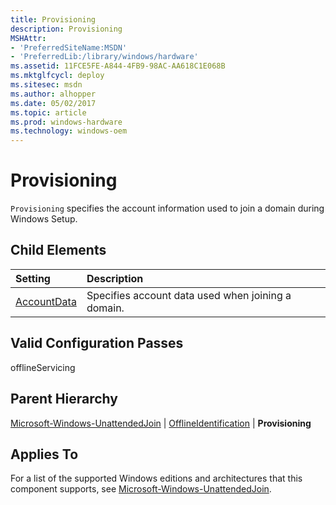 ```yaml
---
title: Provisioning
description: Provisioning
MSHAttr:
- 'PreferredSiteName:MSDN'
- 'PreferredLib:/library/windows/hardware'
ms.assetid: 11FCE5FE-A844-4FB9-98AC-AA618C1E068B
ms.mktglfcycl: deploy
ms.sitesec: msdn
ms.author: alhopper
ms.date: 05/02/2017
ms.topic: article
ms.prod: windows-hardware
ms.technology: windows-oem
---
```

# Provisioning

`Provisioning` specifies the account information used to join a domain during Windows Setup.

## Child Elements

| Setting                 | Description                                                                           |
|:------------------------|:--------------------------------------------------------------------------------------|
| [AccountData](microsoft-windows-unattendedjoin-offlineidentification-provisioning-accountdata.md) | Specifies account data used when joining a domain. |

## Valid Configuration Passes

offlineServicing

## Parent Hierarchy

[Microsoft-Windows-UnattendedJoin](microsoft-windows-unattendedjoin.md) | [OfflineIdentification](microsoft-windows-unattendedjoin-offlineidentification.md) | **Provisioning**

## Applies To

For a list of the supported Windows editions and architectures that this component supports, see [Microsoft-Windows-UnattendedJoin](microsoft-windows-unattendedjoin.md).